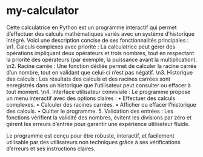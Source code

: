# my-calculator

Cette calculatrice en Python est un programme interactif qui permet d’effectuer des calculs mathématiques variés avec un système d’historique intégré. Voici une description concise de ses fonctionnalités principales :
	\n1.	Calculs complexes avec priorité :
La calculatrice peut gérer des opérations impliquant deux opérateurs et trois nombres, tout en respectant la priorité des opérateurs (par exemple, la puissance avant la multiplication).
	\n2.	Racine carrée :
Une fonction dédiée permet de calculer la racine carrée d’un nombre, tout en validant que celui-ci n’est pas négatif.
	\n3.	Historique des calculs :
Les résultats des calculs et des racines carrées sont enregistrés dans un historique que l’utilisateur peut consulter ou effacer à tout moment.
	\n4.	Interface utilisateur conviviale :
Le programme propose un menu interactif avec des options claires :
	•	Effectuer des calculs complexes.
	•	Calculer des racines carrées.
	•	Afficher ou effacer l’historique des calculs.
	•	Quitter le programme.
	5.	Validation des entrées :
Les fonctions vérifient la validité des nombres, évitent les divisions par zéro et gèrent les erreurs d’entrée pour garantir une expérience utilisateur fluide.

Le programme est conçu pour être robuste, interactif, et facilement utilisable par des utilisateurs non techniques grâce à ses vérifications d’erreurs et ses instructions claires.
